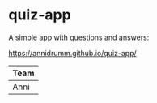 # quiz-app

A simple app with questions and answers:

https://annidrumm.github.io/quiz-app/


| **Team**            |
| ------------------- |
| Anni  |  Jennifer      |  Dennis          | Maxi       |
